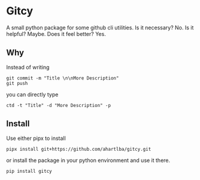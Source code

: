 # Gitcy

A small python package for some github cli utilities.
Is it necessary? No.
Is it helpful? Maybe.
Does it feel better? Yes.

## Why

Instead of writing

```shell
git commit -m "Title \n\nMore Description"
git push
```

you can directly type

```shell
ctd -t "Title" -d "More Description" -p
```

## Install

Use either pipx to install

```shell
pipx install git+https://github.com/ahartlba/gitcy.git
```

or install the package in your python environment and use it there.

```shell
pip install gitcy
```
